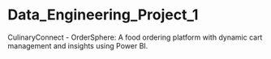 # Data_Engineering_Project_1
CulinaryConnect - OrderSphere: A food ordering platform with dynamic cart management and insights using Power BI.  

